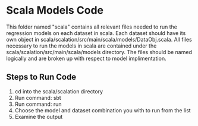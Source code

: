 # Scala Models Code

This folder named "scala" contains all relevant files needed to run the regression models on each dataset in scala. Each dataset should have its own object in scala/scalation/src/main/scala/models/DataObj.scala. All files necessary to run the models in scala are contained under the scala/scalation/src/main/scala/models directory. The files should be named logically and are broken up with respect to model implimentation. 

## Steps to Run Code

1. cd into the scala/scalation directory
1. Run command: sbt
1. Run command: run
1. Choose the model and dataset combination you with to run from the list
1. Examine the output



